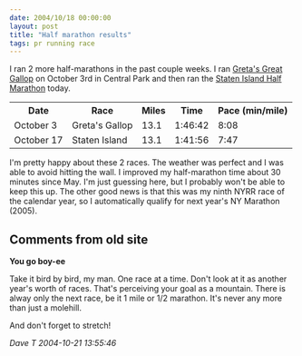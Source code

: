 ```yaml
---
date: 2004/10/18 00:00:00
layout: post
title: "Half marathon results"
tags: pr running race
---
```


I ran 2 more half-marathons in the past couple weeks. I ran [Greta's Great Gallop](http://web2.nyrrc.org/cgi-bin/start.cgi/aes-programs/results/startup.html?result.id=a41003&amp;result.year=2004) on October 3rd in Central Park and then ran the [Staten Island Half Marathon](http://web2.nyrrc.org/cgi-bin/start.cgi/aes-programs/results/startup.html?result.id=a41017&amp;result.year=2004) today.

<table> <tr> <th>Date</th> <th>Race</th> <th>Miles</th> <th>Time</th> <th>Pace (min/mile)</th> </tr>  <tr> <td>October 3</td> <td>Greta's Gallop</td> <td>13.1</td> <td>1:46:42</td> <td>8:08</td> </tr>  <tr> <td>October 17</td> <td>Staten Island</td> <td>13.1</td> <td>1:41:56</td> <td>7:47</td> </tr>  </table>

I'm pretty happy about these 2 races. The weather was perfect and I was able to avoid hitting the wall. I improved my half-marathon time about 30 minutes since May. I'm just guessing here, but I probably won't be able to keep this up. The other good news is that this was my ninth NYRR race of the calendar year, so I automatically qualify for next year's NY Marathon (2005).

<div id="comment-box">
<h2>Comments from old site</h2>

<div class="one-comment">
<p><b>You go boy-ee</b></p>
<p>
Take it bird by bird, my man.  One race at a time.  Don't look at it
as another year's worth of races.  That's perceiving your goal as a
mountain.  There is alway only the next race, be it 1 mile or 1/2
marathon.  It's never any more than just a molehill.
</p>
<p>
And don't forget to stretch!
</p>
<address class="signature">
<span class="author">Dave T</span>
<span class="date">2004-10-21 13:55:46</span>
</address>
</div>

</div>
